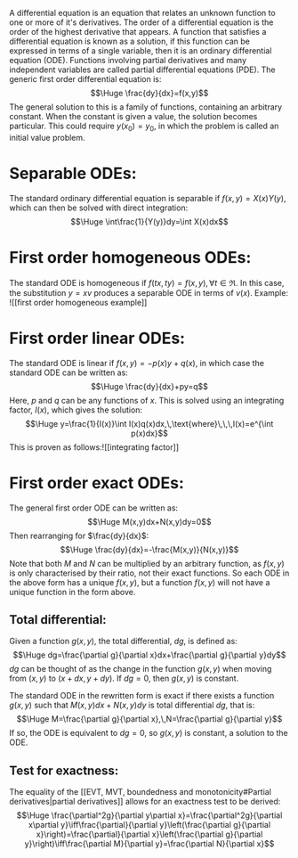 
A differential equation is an equation that relates an unknown function to one or more of it's derivatives. The order of a differential equation is the order of the highest derivative that appears. A function that satisfies a differential equation is known as a solution, if this function can be expressed in terms of a single variable, then it is an ordinary differential equation (ODE). Functions involving partial derivatives and many independent variables are called partial differential equations (PDE). The generic first order differential equation is:$$\Huge \frac{dy}{dx}=f(x,y)$$
The general solution to this is a family of functions, containing an arbitrary constant. When the constant is given a value, the solution becomes particular. This could require $y(x_0)=y_0$, in which the problem is called an initial value problem.

# Separable ODEs:

The standard ordinary differential equation is separable if $f(x,y)=X(x)Y(y)$, which can then be solved with direct integration:$$\Huge \int\frac{1}{Y(y)}dy=\int X(x)dx$$

# First order homogeneous ODEs:

The standard ODE is homogeneous if $f(tx,ty)=f(x,y),\,\forall t\in\Re$. In this case, the substitution $y=xv$ produces a separable ODE in terms of  $v(x)$. Example:
![[first order homogeneous example]]

# First order linear ODEs:

The standard ODE is linear if $f(x,y)=-p(x)y+q(x)$, in which case the standard ODE can be written as:$$\Huge \frac{dy}{dx}+py=q$$
Here, $p$ and $q$ can be any functions of $x$. This is solved using an integrating factor, $I(x)$, which gives the solution:$$\Huge y=\frac{1}{I(x)}\int I(x)q(x)dx,\,\text{where}\,\,\,I(x)=e^{\int p(x)dx}$$
This is proven as follows:![[integrating factor]]

# First order exact ODEs:

The general first order ODE can be written as:$$\Huge M(x,y)dx+N(x,y)dy=0$$
Then rearranging for $\frac{dy}{dx}$:$$\Huge \frac{dy}{dx}=-\frac{M(x,y)}{N(x,y)}$$
Note that both $M$ and $N$ can be multiplied by an arbitrary function, as $f(x,y)$ is only characterised by their ratio, not their exact functions. So each ODE in the above form has a unique $f(x,y)$, but a function $f(x,y)$ will not have a unique function in the form above.

## Total differential:

Given a function $g(x,y)$, the total differential, $dg$, is defined as:$$\Huge dg=\frac{\partial g}{\partial x}dx+\frac{\partial g}{\partial y}dy$$
$dg$ can be thought of as the change in the function $g(x,y)$ when moving from $(x,y)$ to $(x+dx,y+dy)$. If $dg=0$, then $g(x,y)$ is constant.

The standard ODE in the rewritten form is exact if there exists a function $g(x,y)$ such that $M(x,y)dx+N(x,y)dy$ is total differential $dg$, that is:$$\Huge M=\frac{\partial g}{\partial x},\,N=\frac{\partial g}{\partial y}$$
If so, the ODE is equivalent to $dg=0$, so $g(x,y)$ is constant, a solution to the ODE.

## Test for exactness:

The equality of the [[EVT, MVT, boundedness and monotonicity#Partial derivatives|partial derivatives]] allows for an exactness test to be derived:
$$\Huge \frac{\partial^2g}{\partial y\partial x}=\frac{\partial^2g}{\partial x\partial y}\iff\frac{\partial}{\partial y}\left(\frac{\partial g}{\partial x}\right)=\frac{\partial}{\partial x}\left(\frac{\partial g}{\partial y}\right)\iff\frac{\partial M}{\partial y}=\frac{\partial N}{\partial x}$$
